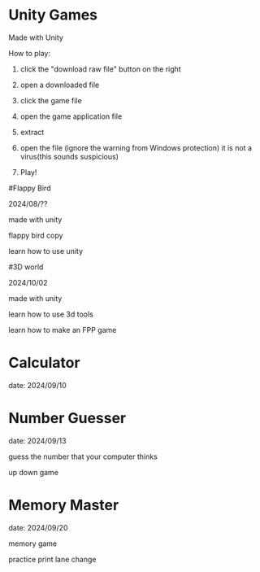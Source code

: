 # Unity Games

Made with Unity

How to play:

1. click the "download raw file" button on the right

2. open a downloaded file

3. click the game file

4. open the game application file

5. extract

6. open the file (ignore the warning from Windows protection)  it is not a virus(this sounds suspicious)

7. Play!

#Flappy Bird

2024/08/??

made with unity

flappy bird copy

learn how to use unity

#3D world

2024/10/02

made with unity

learn how to use 3d tools

learn how to make an FPP game

# Calculator
date: 2024/09/10

# Number Guesser
date: 2024/09/13

guess the number that your computer thinks

up down game

# Memory Master
date: 2024/09/20

memory game

practice print lane change
